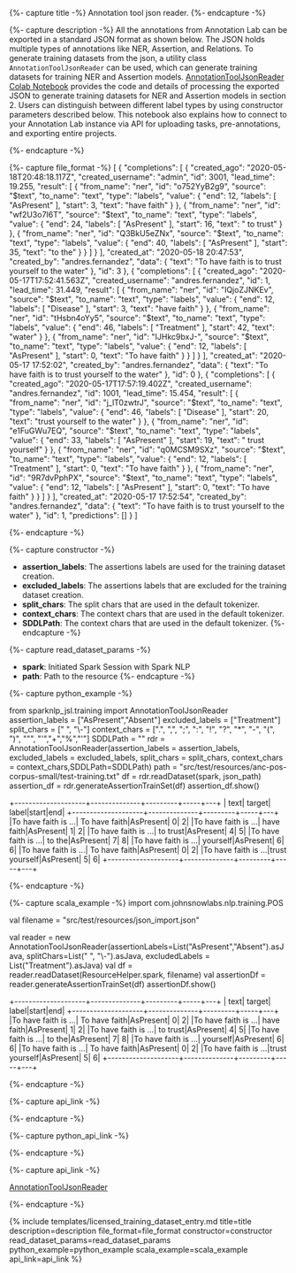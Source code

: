 {%- capture title -%}
Annotation tool json reader.
{%- endcapture -%}

{%- capture description -%}
All the annotations from Annotation Lab can be exported in a standard JSON format as shown below. The JSON holds multiple types of annotations like NER, Assertion, and Relations. To generate training datasets from the json, a utility class `AnnotationToolJsonReader` can be used, which can generate training datasets for training NER and Assertion models. [AnnotationToolJsonReader Colab Notebook](https://github.com/JohnSnowLabs/spark-nlp-workshop/blob/master/tutorials/Annotation_Lab/AL_API_import_export_pre_annotate.ipynb) provides the code and details of processing the exported JSON to generate training datasets for NER and Assertion models in section 2. Users can distinguish between different label types by using constructor parameters described below. This notebook also explains how to connect to your Annotation Lab instance via API for uploading tasks, pre-annotations, and exporting entire projects.

{%- endcapture -%}


{%- capture file_format -%}
[
  {
    "completions": [
      {
        "created_ago": "2020-05-18T20:48:18.117Z",
        "created_username": "admin",
        "id": 3001,
        "lead_time": 19.255,
        "result": [
          {
            "from_name": "ner",
            "id": "o752YyB2g9",
            "source": "$text",
            "to_name": "text",
            "type": "labels",
            "value": {
              "end": 12,
              "labels": [
                "AsPresent"
              ],
              "start": 3,
              "text": "have faith"
            }
          },
          {
            "from_name": "ner",
            "id": "wf2U3o7I6T",
            "source": "$text",
            "to_name": "text",
            "type": "labels",
            "value": {
              "end": 24,
              "labels": [
                "AsPresent"
              ],
              "start": 16,
              "text": " to trust"
            }
          },
          {
            "from_name": "ner",
            "id": "Q3BkU5eZNx",
            "source": "$text",
            "to_name": "text",
            "type": "labels",
            "value": {
              "end": 40,
              "labels": [
                "AsPresent"
              ],
              "start": 35,
              "text": "to the"
            }
          }
        ]
      }
    ],
    "created_at": "2020-05-18 20:47:53",
    "created_by": "andres.fernandez",
    "data": {
      "text": "To have faith is to trust yourself to the water"
    },
    "id": 3
  },
  {
    "completions": [
      {
        "created_ago": "2020-05-17T17:52:41.563Z",
        "created_username": "andres.fernandez",
        "id": 1,
        "lead_time": 31.449,
        "result": [
          {
            "from_name": "ner",
            "id": "IQjoZJNKEv",
            "source": "$text",
            "to_name": "text",
            "type": "labels",
            "value": {
              "end": 12,
              "labels": [
                "Disease"
              ],
              "start": 3,
              "text": "have faith"
            }
          },
          {
            "from_name": "ner",
            "id": "tHsbn4oYy5",
            "source": "$text",
            "to_name": "text",
            "type": "labels",
            "value": {
              "end": 46,
              "labels": [
                "Treatment"
              ],
              "start": 42,
              "text": "water"
            }
          },
          {
            "from_name": "ner",
            "id": "IJHkc9bxJ-",
            "source": "$text",
            "to_name": "text",
            "type": "labels",
            "value": {
              "end": 12,
              "labels": [
                "AsPresent"
              ],
              "start": 0,
              "text": "To have faith"
            }
          }
        ]
      }
    ],
    "created_at": "2020-05-17 17:52:02",
    "created_by": "andres.fernandez",
    "data": {
      "text": "To have faith is to trust yourself to the water"
    },
    "id": 0
  },
  {
    "completions": [
      {
        "created_ago": "2020-05-17T17:57:19.402Z",
        "created_username": "andres.fernandez",
        "id": 1001,
        "lead_time": 15.454,
        "result": [
          {
            "from_name": "ner",
            "id": "j_lT0zwtrJ",
            "source": "$text",
            "to_name": "text",
            "type": "labels",
            "value": {
              "end": 46,
              "labels": [
                "Disease"
              ],
              "start": 20,
              "text": "trust yourself to the water"
            }
          },
          {
            "from_name": "ner",
            "id": "e1FuGWu7EQ",
            "source": "$text",
            "to_name": "text",
            "type": "labels",
            "value": {
              "end": 33,
              "labels": [
                "AsPresent"
              ],
              "start": 19,
              "text": " trust yourself"
            }
          },
          {
            "from_name": "ner",
            "id": "q0MCSM9SXz",
            "source": "$text",
            "to_name": "text",
            "type": "labels",
            "value": {
              "end": 12,
              "labels": [
                "Treatment"
              ],
              "start": 0,
              "text": "To have faith"
            }
          },
          {
            "from_name": "ner",
            "id": "9R7dvPphPX",
            "source": "$text",
            "to_name": "text",
            "type": "labels",
            "value": {
              "end": 12,
              "labels": [
                "AsPresent"
              ],
              "start": 0,
              "text": "To have faith"
            }
          }
        ]
      }
    ],
    "created_at": "2020-05-17 17:52:54",
    "created_by": "andres.fernandez",
    "data": {
      "text": "To have faith is to trust yourself to the water"
    },
    "id": 1,
    "predictions": []
  }
]

{%- endcapture -%}


{%- capture constructor -%}
- **assertion_labels**:  The assertions labels are used for the training dataset creation.
- **excluded_labels**:  The assertions labels that are excluded for the training dataset creation.
- **split_chars**:  The split chars that are used in the default tokenizer.
- **context_chars**: The context chars that are used in the default tokenizer.
- **SDDLPath**: The context chars that are used in the default tokenizer.
{%- endcapture -%}

{%- capture read_dataset_params -%}
- **spark**: Initiated Spark Session with Spark NLP
- **path**: Path to the resource
{%- endcapture -%}

{%- capture python_example -%}

from sparknlp_jsl.training import AnnotationToolJsonReader
assertion_labels = ["AsPresent","Absent"]
excluded_labels = ["Treatment"]
split_chars = [" ", "\\-"]
context_chars = [".", ",", ";", ":", "!", "?", "*", "-", "(", ")", "\"", "'","+","%","'"]
SDDLPath = ""
rdr = AnnotationToolJsonReader(assertion_labels = assertion_labels, excluded_labels = excluded_labels, split_chars = split_chars, context_chars = context_chars,SDDLPath=SDDLPath)
path = "src/test/resources/anc-pos-corpus-small/test-training.txt"
df = rdr.readDataset(spark, json_path)
assertion_df = rdr.generateAssertionTrainSet(df)
assertion_df.show()

+--------------------+--------------+---------+-----+---+
|                text|        target|    label|start|end|
+--------------------+--------------+---------+-----+---+
|To have faith is ...| To have faith|AsPresent|    0|  2|
|To have faith is ...|    have faith|AsPresent|    1|  2|
|To have faith is ...|      to trust|AsPresent|    4|  5|
|To have faith is ...|        to the|AsPresent|    7|  8|
|To have faith is ...|      yourself|AsPresent|    6|  6|
|To have faith is ...| To have faith|AsPresent|    0|  2|
|To have faith is ...|trust yourself|AsPresent|    5|  6|
+--------------------+--------------+---------+-----+---+


{%- endcapture -%}

{%- capture scala_example -%}
import com.johnsnowlabs.nlp.training.POS

val filename = "src/test/resources/json_import.json"

val reader = new AnnotationToolJsonReader(assertionLabels=List("AsPresent","Absent").asJava, splitChars=List(" ", "\\-").asJava, excludedLabels = List("Treatment").asJava)
val df = reader.readDataset(ResourceHelper.spark, filename)
val assertionDf = reader.generateAssertionTrainSet(df)
assertionDf.show()

+--------------------+--------------+---------+-----+---+
|                text|        target|    label|start|end|
+--------------------+--------------+---------+-----+---+
|To have faith is ...| To have faith|AsPresent|    0|  2|
|To have faith is ...|    have faith|AsPresent|    1|  2|
|To have faith is ...|      to trust|AsPresent|    4|  5|
|To have faith is ...|        to the|AsPresent|    7|  8|
|To have faith is ...|      yourself|AsPresent|    6|  6|
|To have faith is ...| To have faith|AsPresent|    0|  2|
|To have faith is ...|trust yourself|AsPresent|    5|  6|
+--------------------+--------------+---------+-----+---+

{%- endcapture -%}

{%- capture api_link -%}

{%- endcapture -%}

{%- capture python_api_link -%}

{%- endcapture -%}

{%- capture api_link -%}

[AnnotationToolJsonReader](https://nlp.johnsnowlabs.com/licensed/api/com/johnsnowlabs/nlp/training/AnnotationToolJsonReader.html)

{%- endcapture -%}

{% include templates/licensed_training_dataset_entry.md
title=title
description=description
file_format=file_format
constructor=constructor
read_dataset_params=read_dataset_params
python_example=python_example
scala_example=scala_example
api_link=api_link
%}
